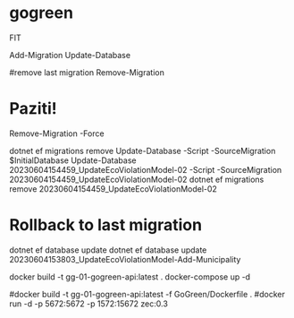 # gogreen
FIT

Add-Migration <MigrationName>
Update-Database

#remove last migration
Remove-Migration

# Paziti!
Remove-Migration -Force

dotnet ef migrations remove <MigrationName>
Update-Database <MigrationName> -Script -SourceMigration $InitialDatabase
Update-Database 20230604154459_UpdateEcoViolationModel-02 -Script -SourceMigration 20230604154459_UpdateEcoViolationModel-02
dotnet ef migrations remove 20230604154459_UpdateEcoViolationModel-02

# Rollback to last migration
dotnet ef database update <PreviousMigrationName>
dotnet ef database update 20230604153803_UpdateEcoViolationModel-Add-Municipality




docker build -t gg-01-gogreen-api:latest .
docker-compose up -d

#docker build -t gg-01-gogreen-api:latest -f GoGreen/Dockerfile .
#docker run -d -p 5672:5672 -p 1572:15672 zec:0.3



